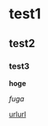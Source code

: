 <link href="https://raw.github.com/simonlc/Markdown-CSS/master/markdown.css" rel="stylesheet"></link>

# test1

## test2

### test3

**hoge**

*fuga*

[urlurl](https://aaa.com)
